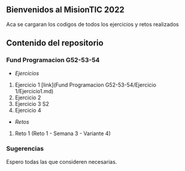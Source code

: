 ## Bienvenidos al MisionTIC 2022

Aca se cargaran los codigos de todos los ejercicios y retos realizados

## Contenido del repositorio

### Fund Programacion G52-53-54

- _Ejercicios_
1. Ejercicio 1 [link](Fund Programacion G52-53-54/Ejercicio 1/Ejercicio1.md)
2. Ejercicio 2
3. Ejercicio 3 S2 
4. Ejercicio 4

- _Retos_
1. Reto 1 (Reto 1 - Semana 3 - Variante 4)


### Sugerencias

Espero todas las que consideren necesarias.

